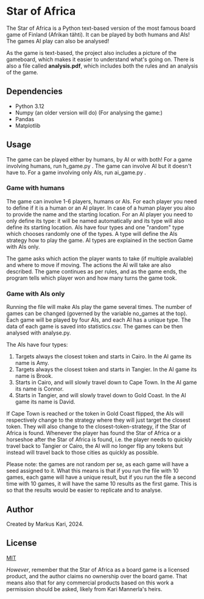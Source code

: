 # Star of Africa
The Star of Africa is a Python text-based version of the most famous board game of Finland (Afrikan tähti). It can be played by both humans and AIs! The games AI play can also be analysed!

As the game is text-based, the project also includes a picture of the gameboard, which makes it easier to understand what's going on. There is also a file called **analysis.pdf**, which includes both the rules and an analysis of the game.

## Dependencies
- Python 3.12
- Numpy (an older version will do)
(For analysing the game:)
- Pandas
- Matplotlib

## Usage
The game can be played either by humans, by AI or with both! For a game involving humans, run h_game.py . The game can involve AI but it doesn't have to. For a game involving only AIs, run ai_game.py .

### Game with humans
The game can involve 1-6 players, humans or AIs. For each player you need to define if it is a human or an AI player. In case of a human player you also to provide the name and the starting location. For an AI player you need to only define its type: it will be named automatically and its type will also define its starting location. AIs have four types and one "random" type which chooses randomly one of the types. A type will define the AIs strategy how to play the game. AI types are explained in the section Game with AIs only. 

The game asks which action the player wants to take (if multiple available) and where to move if moving. The actions the AI will take are also described. The game continues as per rules, and as the game ends, the program tells which player won and how many turns the game took.

### Game with AIs only
Running the file will make AIs play the game several times. The number of games can be changed (governed by the variable no_games at the top). Each game will be played by four AIs, and each AI has a unique type. The data of each game is saved into statistics.csv. The games can be then analysed with analyse.py.

The AIs have four types:
1) Targets always the closest token and starts in Cairo. In the AI game its name is Amy.
2) Targets always the closest token and starts in Tangier. In the AI game its name is Brook.
3) Starts in Cairo, and will slowly travel down to Cape Town. In the AI game its name is Connor.
4) Starts in Tangier, and will slowly travel down to Gold Coast. In the AI game its name is David.

If Cape Town is reached or the token in Gold Coast flipped, the AIs will respectively change to the strategy where they will just target the closest token. They will also change to the closest-token-strategy, if the Star of Africa is found. Whenever the player has found the Star of Africa or a horseshoe after the Star of Africa is found, i.e. the player needs to quickly travel back to Tangier or Cairo, the AI will no longer flip any tokens but instead will travel back to those cities as quickly as possible.

Please note: the games are not random per se, as each game will have a seed assigned to it. What this means is that if you run the file with 10 games, each game will have a unique result, but if you run the file a second time with 10 games, it will have the same 10 results as the first game. This is so that the results would be easier to replicate and to analyse.

## Author
Created by Markus Kari, 2024.

## License
[MIT](https://choosealicense.com/licenses/mit/) 

_However_, remember that the Star of Africa as a board game is a licensed product, and the author claims no ownership over the board game. That means also that for any commercial products based on this work a permission should be asked, likely from Kari Mannerla's heirs. 